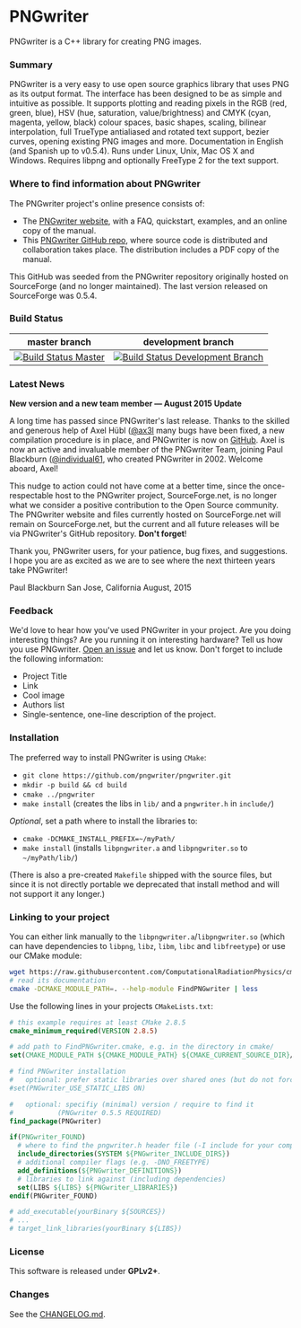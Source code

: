 PNGwriter
=========
PNGwriter is a C++ library for creating PNG images.

### Summary

PNGwriter is a very easy to use open source graphics library that uses PNG as its output format. The interface has been designed to be as simple and intuitive as possible. It supports plotting and reading pixels in the RGB (red, green, blue), HSV (hue, saturation, value/brightness) and CMYK (cyan, magenta, yellow, black) colour spaces, basic shapes, scaling, bilinear interpolation, full TrueType antialiased and rotated text support, bezier curves, opening existing PNG images and more. Documentation in English (and Spanish up to v0.5.4). Runs under Linux, Unix, Mac OS X and Windows. Requires libpng and optionally FreeType 2 for the text support.

### Where to find information about PNGwriter 

The PNGwriter project's online presence consists of:

* The [PNGwriter website](http://pngwriter.sourceforge.net), with a FAQ, quickstart, examples, and an online copy of the manual.
* This [PNGwriter GitHub repo](http://github.com/pngwriter/pngwriter), where source code is distributed and collaboration takes place. The distribution includes a PDF copy of the manual.

This GitHub was seeded from the PNGwriter repository originally hosted on SourceForge (and no longer maintained). The last version released on SourceForge was 0.5.4.

### Build Status

| master branch | development branch |
|:-------------:|:--------------------:|
| [![Build Status Master](https://travis-ci.org/pngwriter/pngwriter.png?branch=master)](https://travis-ci.org/pngwriter/pngwriter "master") | [![Build Status Development Branch](https://travis-ci.org/pngwriter/pngwriter.png?branch=dev)](https://travis-ci.org/pngwriter/pngwriter "development branch") |

### Latest News

**New version and a new team member — August 2015 Update**

A long time has passed since PNGwriter's last release. Thanks to the skilled and generous help of Axel Hübl ([@ax3l](http://github.com/ax3l]) many bugs have been fixed, a new compilation procedure is in place, and PNGwriter is now on [GitHub](https://github.com/pngwriter/pngwriter). Axel is now an active and invaluable member of the PNGwriter Team, joining Paul Blackburn ([@individual61](https://github.com/individual61), who created PNGwriter in 2002. Welcome aboard, Axel!

This nudge to action could not have come at a better time, since the once-respectable host to the PNGwriter project, SourceForge.net, is no longer what we consider a positive contribution to the Open Source community. The PNGwriter website and files currently hosted on SourceForge.net will remain on SourceForge.net, but the current and all future releases will be via PNGwriter's GitHub repository. **Don't forget**!

Thank you, PNGwriter users, for your patience, bug fixes, and suggestions. I hope you are as excited as we are to see where the next thirteen years take PNGwriter!

Paul Blackburn
San Jose, California
August, 2015


### Feedback

We'd love to hear how you've used PNGwriter in your project. Are you doing interesting things? Are you running it on interesting hardware? Tell us how you use PNGwriter. [Open an issue](https://github.com/pngwriter/pngwriter/issues/new)
and let us know. Don't forget to include the following information:
- Project Title
- Link
- Cool image
- Authors list
- Single-sentence, one-line description of the project. 


### Installation

The preferred way to install PNGwriter is using `CMake`:

- `git clone https://github.com/pngwriter/pngwriter.git`
- `mkdir -p build && cd build`
- `cmake ../pngwriter`
- `make install` (creates the libs in `lib/` and a `pngwriter.h` in `include/`)

*Optional*, set a path where to install the libraries to:
- `cmake -DCMAKE_INSTALL_PREFIX=~/myPath/`
- `make install`
  (installs `libpngwriter.a` and `libpngwriter.so` to `~/myPath/lib/`)

(There is also a pre-created `Makefile` shipped with the source files, but
since it is not directly portable we deprecated that install method and
will not support it any longer.)

### Linking to your project

You can either link manually to the `libpngwriter.a`/`libpngwriter.so` (which can have dependencies to `libpng`, `libz`, `libm`, `libc` and `libfreetype`) or use our CMake module:

```bash
wget https://raw.githubusercontent.com/ComputationalRadiationPhysics/cmake-modules/dev/FindPNGwriter.cmake
# read its documentation
cmake -DCMAKE_MODULE_PATH=. --help-module FindPNGwriter | less
```

Use the following lines in your projects `CMakeLists.txt`:
```cmake
# this example requires at least CMake 2.8.5
cmake_minimum_required(VERSION 2.8.5)

# add path to FindPNGwriter.cmake, e.g. in the directory in cmake/
set(CMAKE_MODULE_PATH ${CMAKE_MODULE_PATH} ${CMAKE_CURRENT_SOURCE_DIR}/cmake/)

# find PNGwriter installation
#   optional: prefer static libraries over shared ones (but do not force them)
#set(PNGwriter_USE_STATIC_LIBS ON)

#   optional: specifiy (minimal) version / require to find it
#           (PNGwriter 0.5.5 REQUIRED)
find_package(PNGwriter)

if(PNGwriter_FOUND)
  # where to find the pngwriter.h header file (-I include for your compiler)
  include_directories(SYSTEM ${PNGwriter_INCLUDE_DIRS})
  # additional compiler flags (e.g. -DNO_FREETYPE)
  add_definitions(${PNGwriter_DEFINITIONS})
  # libraries to link against (including dependencies)
  set(LIBS ${LIBS} ${PNGwriter_LIBRARIES})
endif(PNGwriter_FOUND)

# add_executable(yourBinary ${SOURCES})
# ...
# target_link_libraries(yourBinary ${LIBS})
```

### License

This software is released under **GPLv2+**.

### Changes

See the [CHANGELOG.md](CHANGELOG.md).
